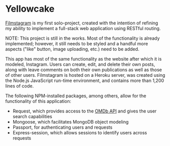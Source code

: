# Yellowcake

[Filmstagram](https://evening-fortress-41477.herokuapp.com/) is my first solo-project, created with the intention of refining my ability to implement a full-stack web application using RESTful routing.

NOTE: This project is still in the works. Most of the functionality is already implemented; however, it still needs to be styled and a handful more aspects ("like" button, image uploading, etc.) need to be added.

This app has most of the same functionality as the website after which it is modeled, Instagram. Users can create, edit, and delete their own posts, along with leave comments on both their own publications as well as those of other users. Filmstagram is hosted on a Heroku server, was created using the Node.js JavaScript run-time environment, and contains more than 1,200 lines of code.

The following NPM-installed packages, among others, allow for the functionality of this application:

- Request, which provides access to the [OMDb API](http://omdbapi.com/) and gives the user search capabilities
- Mongoose, which facilitates MongoDB object modeling
- Passport, for authenticating users and requests
- Express-session, which allows sessions to identify users across requests
